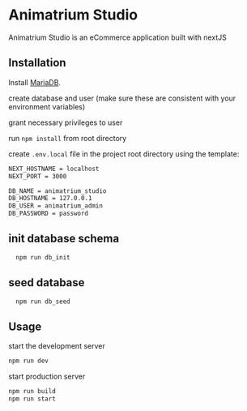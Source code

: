 # Animatrium Studio

Animatrium Studio is an eCommerce application built with nextJS

## Installation
Install [MariaDB](https://www.digitalocean.com/community/tutorials/how-to-install-mariadb-on-ubuntu-20-04).

create database and user (make sure these are consistent with your environment variables)

grant necessary privileges to user

run `npm install` from root directory

create `.env.local` file in the project root directory using the template:

```bash
NEXT_HOSTNAME = localhost
NEXT_PORT = 3000

DB_NAME = animatrium_studio
DB_HOSTNAME = 127.0.0.1
DB_USER = animatrium_admin
DB_PASSWORD = password
```

## init database schema

```bash
  npm run db_init
```
## seed database

```bash
  npm run db_seed
```

## Usage

start the development server

```bash
npm run dev
```

start production server

```bash
npm run build
npm run start
```